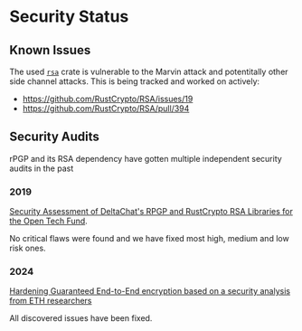 # Security Status

## Known Issues

The used [`rsa`](https://crates.io/crates/rsa) crate is vulnerable to the Marvin attack and potentitally other side channel attacks. This is being tracked and worked on actively:

- https://github.com/RustCrypto/RSA/issues/19
- https://github.com/RustCrypto/RSA/pull/394

## Security Audits

rPGP and its RSA dependency have gotten multiple independent security audits in the past

### 2019

[Security Assessment of DeltaChat's RPGP and
RustCrypto RSA Libraries for the Open Tech
Fund](https://delta.chat/assets/blog/2019-first-security-review.pdf).

No critical flaws were found and we have fixed most high, medium and low risk ones.

### 2024

[Hardening Guaranteed End-to-End encryption based on a security analysis from ETH researchers](https://delta.chat/en/2024-03-25-crypto-analysis-securejoin)

All discovered issues have been fixed.
